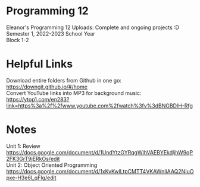 # Programming 12
Eleanor's Programming 12 Uploads: Complete and ongoing projects :D <br />
Semester 1, 2022-2023 School Year <br/>
Block 1-2 <br />

# Helpful Links
Download entire folders from Github in one go: https://downgit.github.io/#/home <br />
Convert YouTube links into MP3 for background music: https://ytop1.com/en283?link=https%3a%2f%2fwww.youtube.com%2fwatch%3fv%3dBNGBDIH-Rfg

# Notes
Unit 1: Review https://docs.google.com/document/d/1UndYtzGYRqgWlhVAEBYEkdljhW9qP2FK3GrT9jERkOs/edit <br/>
Unit 2: Object Oriented Programming https://docs.google.com/document/d/1xKvKwlLtpCMTT4VKAWnIiAAQ2NIuOpxe-H3e6l_qFlg/edit
